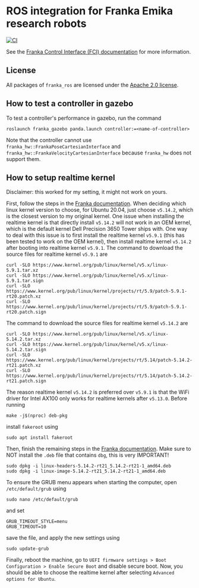 # ROS integration for Franka Emika research robots

[![CI](https://github.com/frankaemika/franka_ros/actions/workflows/ci.yml/badge.svg)](https://github.com/frankaemika/franka_ros/actions/workflows/ci.yml)


See the [Franka Control Interface (FCI) documentation][fci-docs] for more information.

## License

All packages of `franka_ros` are licensed under the [Apache 2.0 license][apache-2.0].

[apache-2.0]: https://www.apache.org/licenses/LICENSE-2.0.html
[fci-docs]: https://frankaemika.github.io/docs

## How to test a controller in gazebo

To test a controller's performance in gazebo, run the command

```console
roslaunch franka_gazebo panda.launch controller:=<name-of-controller>
```

Note that the controller cannot use `franka_hw::FrankaPoseCartesianInterface` and `franka_hw::FrankaVelocityCartesianInterface` because `franka_hw` does not support them.

## How to setup realtime kernel

Disclaimer: this worked for my setting, it might not work on yours.

First, follow the steps in the [Franka documentation](https://frankaemika.github.io/docs/installation_linux.html#setting-up-the-real-time-kernel). When deciding which linux kernel version to choose, for Ubuntu 20.04, just choose `v5.14.2`, which is the closest version to my original kernel. One issue when installing the realtime kernel is that directly install `v5.14.2` will not work in an OEM kernel, which is the default kernel Dell Precision 3650 Tower ships with. One way to deal with this issue is to first install the realtime kernel `v5.9.1` (this has been tested to work on the OEM kernel), then install realtime kernel `v5.14.2` after booting into realtime kernel `v5.9.1`. The command to download the source files for realtime kernel `v5.9.1` are 

```console
curl -SLO https://www.kernel.org/pub/linux/kernel/v5.x/linux-5.9.1.tar.xz
curl -SLO https://www.kernel.org/pub/linux/kernel/v5.x/linux-5.9.1.tar.sign
curl -SLO https://www.kernel.org/pub/linux/kernel/projects/rt/5.9/patch-5.9.1-rt20.patch.xz
curl -SLO https://www.kernel.org/pub/linux/kernel/projects/rt/5.9/patch-5.9.1-rt20.patch.sign
```

The command to download the source files for realtime kernel `v5.14.2` are 

```console
curl -SLO https://www.kernel.org/pub/linux/kernel/v5.x/linux-5.14.2.tar.xz
curl -SLO https://www.kernel.org/pub/linux/kernel/v5.x/linux-5.14.2.tar.sign
curl -SLO https://www.kernel.org/pub/linux/kernel/projects/rt/5.14/patch-5.14.2-rt21.patch.xz
curl -SLO https://www.kernel.org/pub/linux/kernel/projects/rt/5.14/patch-5.14.2-rt21.patch.sign
```

The reason realtime kernel `v5.14.2` is preferred over `v5.9.1` is that the WiFi driver for Intel AX100 only works for realtime kernels after `v5.13.0`. Before running

```console
make -j$(nproc) deb-pkg
```

install `fakeroot` using

```console
sudo apt install fakeroot
```

Then, finish the remaining steps in the [Franka documentation](https://frankaemika.github.io/docs/installation_linux.html#setting-up-the-real-time-kernel). Make sure to NOT install the `.deb` file that contains `dbg`, this is very IMPORTANT! 

```console
sudo dpkg -i linux-headers-5.14.2-rt21_5.14.2-rt21-1_amd64.deb
sudo dpkg -i linux-image-5.14.2-rt21_5.14.2-rt21-1_amd64.deb
```

To ensure the GRUB menu appears when starting the computer, open `/etc/default/grub` using

```console
sudo nano /etc/default/grub
```

and set

```config
GRUB_TIMEOUT_STYLE=menu
GRUB_TIMEOUT=10
```

save the file, and apply the new settings using

```console
sudo update-grub
```

Finally, reboot the machine, go to `UEFI firmware settings > Boot Configuration > Enable Secure Boot` and disable secure boot. Now, you should be able to choose the realtime kernel after selecting `Advanced options for Ubuntu`.
